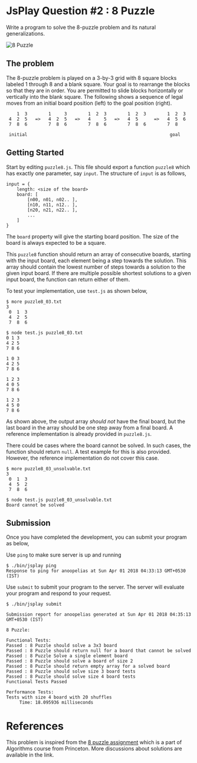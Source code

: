 # JsPlay Question #2 : 8 Puzzle

Write a program to solve the 8-puzzle problem and its natural generalizations.

![8 Puzzle](http://www.bestqualitytoys.com/files/images/thinkfunlarge/5853.jpg "8 Puzzle")

## The problem
The 8-puzzle problem is played on a 3-by-3 grid with 8 square blocks labeled 1 through 8 and a blank square. Your goal is to rearrange the blocks so that they are in order. You are permitted to slide blocks horizontally or vertically into the blank square. The following shows a sequence of legal moves from an initial board position (left) to the goal position (right). 

```
    1  3        1     3        1  2  3        1  2  3        1  2  3
 4  2  5   =>   4  2  5   =>   4     5   =>   4  5      =>   4  5  6
 7  8  6        7  8  6        7  8  6        7  8  6        7  8 

 initial                                                      goal
```

## Getting Started
Start by editing `puzzle8.js`. This file should export a function `puzzle8` which has exactly one parameter, say `input`. The
structure of `input` is as follows,

```
input = {
    length: <size of the board>
    board: [
    	[n00, n01, n02.. ],
    	[n10, n11, n12.. ],
    	[n20, n21, n22.. ],
    	...
    ]
}
```

The `board` property will give the starting board position. The size of the board is always expected to be a square. 

This `puzzle8` function should return an array of consecutive boards, starting with the input board, each element being a step towards the solution. This array should contain the lowest number of steps towards a solution to the given input board. If there are multiple possible shortest solutions to a given input board, the function can return either of them.

To test your implementation, use `test.js` as shown below,

```
$ more puzzle8_03.txt
3
 0  1  3
 4  2  5
 7  8  6

$ node test.js puzzle8_03.txt 
0 1 3
4 2 5
7 8 6

1 0 3
4 2 5
7 8 6

1 2 3
4 0 5
7 8 6

1 2 3
4 5 0
7 8 6

```
 As shown above, the output array _should not_ have the final board, but the last board in the array should be one step away from a final board. A reference implementation is already provided in `puzzle8.js`.

 There could be cases where the board cannot be solved. In such cases, the function should return `null`. A test example for this is also provided. However, the reference implementation do not cover this case.

```
$ more puzzle8_03_unsolvable.txt 
3
 0  1  3
 4  5  2
 7  8  6

$ node test.js puzzle8_03_unsolvable.txt 
Board cannot be solved

```

## Submission
Once you have completed the development, you can submit your program as below,

Use `ping` to make sure server is up and running

```
$ ./bin/jsplay ping
Response to ping for anoopelias at Sun Apr 01 2018 04:33:13 GMT+0530 (IST)
```

Use `submit` to submit your program to the server. The server will evaluate your
program and respond to your request.

```
$ ./bin/jsplay submit

Submission report for anoopelias generated at Sun Apr 01 2018 04:35:13 GMT+0530 (IST)

8 Puzzle:

Functional Tests:
Passed : 8 Puzzle should solve a 3x3 board
Passed : 8 Puzzle should return null for a board that cannot be solved
Passed : 8 Puzzle Solve a single element board
Passed : 8 Puzzle should solve a board of size 2
Passed : 8 Puzzle should return empty array for a solved board
Passed : 8 Puzzle should solve size 3 board tests
Passed : 8 Puzzle should solve size 4 board tests
Functional Tests Passed

Performance Tests:
Tests with size 4 board with 20 shuffles
     Time: 18.095936 milliseconds

```

# References

This problem is inspired from the [8 puzzle assignment](https://www.cs.princeton.edu/courses/archive/spr10/cos226/assignments/8puzzle.html) which is a part of Algorithms course from Princeton. More discussions about solutions are available in the link.